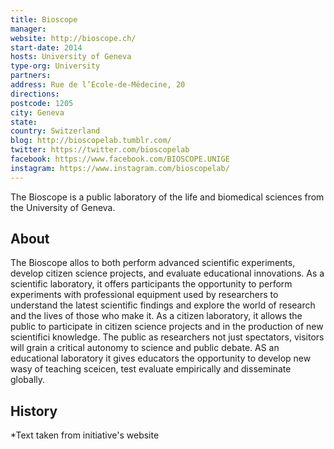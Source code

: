 ```yaml
---
title: Bioscope
manager:
website: http://bioscope.ch/
start-date: 2014
hosts: University of Geneva
type-org: University
partners:
address: Rue de l’Ecole-de-Médecine, 20
directions:
postcode: 1205
city: Geneva
state:
country: Switzerland
blog: http://bioscopelab.tumblr.com/
twitter: https://twitter.com/bioscopelab
facebook: https://www.facebook.com/BIOSCOPE.UNIGE
instagram: https://www.instagram.com/bioscopelab/
---
```


The Bioscope is a public laboratory of the life and biomedical sciences from the University of Geneva.

## About
The Bioscope allos to both perform advanced scientific experiments, develop citizen science projects, and evaluate educational innovations. As a scientific laboratory, it offers participants the opportunity to perform experiments with professional equipment used by researchers to understand the latest scientific findings and explore the world of research and the lives of those who make it. As a citizen laboratory, it allows the public to participate in citizen science projects and in the production of new scientifici knowledge. The public as researchers not just spectators, visitors will grain a critical autonomy to science and public debate. AS an educational laboratory it gives educators the opportunity to develop new wasy of teaching sceicen, test evaluate empirically and disseminate globally.

## History



\*Text taken from initiative's website
